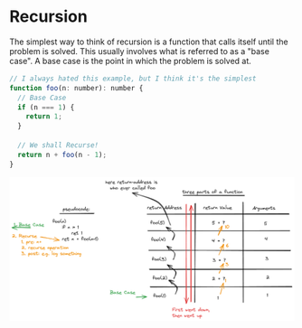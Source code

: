 # Recursion

The simplest way to think of recursion is a function that calls itself until the problem is solved. This usually involves what is referred to as a "base case". A base case is the point in which the problem is solved at.

```js
// I always hated this example, but I think it's the simplest
function foo(n: number): number {
  // Base Case
  if (n === 1) {
    return 1;
  }

  // We shall Recurse!
  return n + foo(n - 1);
}
```

![alt text](./Recursion.png)
